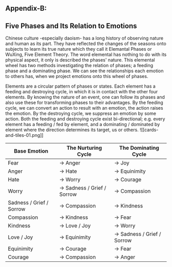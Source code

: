 ## Appendix-B:
## Five Phases and Its Relation to Emotions

Chinese culture -especially daoism- has a long history of observing nature and human as its part. They have reflected the changes of the seasons onto subjects to learn its true nature which they call it Elemantal Phases or WuXing, Five Element Theory. The word elemental has nothing to do with its physical aspect, it only is described the phases' nature. This elemental wheel has two methods investigating the relation of phases; a feeding phase and a dominating phase.
We can see the relationships each emotion to others has, when we project emotions onto this wheel of phases.


Elements are a circular pattern of phases or states. Each element has a feeding and destroying cycle, in which it is in contact with the other four elements. By knowing the nature of an event, one can follow its phases and also use these for transforming phases to their advantages.
By the feeding cycle, we can convert an action to result with an emotion, the action raises the emotion. By the destroying cycle, we suppress an emotion by some action. 
Both the feeding and destroying cycle exist bi-directional; e.g. every element has a feeding / fed by element, and a dominating / dominated by element where the direction determines its target, us or others.
![[cards-and-tiles-01.png]]

|Base Emotion|The Nurturing Cycle|The Dominating Cycle|
|---|---|---|
|Fear| -> Anger|-> Joy|
|Anger| -> Hate|-> Equinimity|
|Hate| -> Worry|-> Courage|
|Worry| -> Sadness / Grief / Sorrow|-> Compassion|
|Sadness / Grief / Sorrow|-> Compassion|-> Kindness|
|Compassion|-> Kindness| -> Fear|-> Hate|
|Kindness|-> Love / Joy|-> Worry|
|Love / Joy|-> Equinimity|-> Sadness / Grief / Sorrow|
|Equinimity|-> Courage|-> Fear|
|Courage|-> Compassion|-> Anger|
